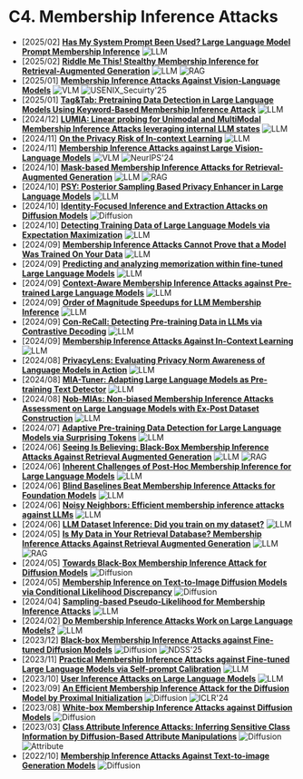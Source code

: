 # C4. Membership Inference Attacks
- [2025/02] **[Has My System Prompt Been Used? Large Language Model Prompt Membership Inference](https://arxiv.org/abs/2502.09974)** ![LLM](https://img.shields.io/badge/LLM-589cf4)
- [2025/02] **[Riddle Me This! Stealthy Membership Inference for Retrieval-Augmented Generation](https://arxiv.org/abs/2502.00306)** ![LLM](https://img.shields.io/badge/LLM-589cf4) ![RAG](https://img.shields.io/badge/RAG-87b800)
- [2025/01] **[Membership Inference Attacks Against Vision-Language Models](https://arxiv.org/abs/2501.18624)** ![VLM](https://img.shields.io/badge/VLM-c7688b) ![USENIX_Secuirty'25](https://img.shields.io/badge/USENIX_Secuirty'25-f1b800)
- [2025/01] **[Tag&Tab: Pretraining Data Detection in Large Language Models Using Keyword-Based Membership Inference Attack](https://arxiv.org/abs/2501.08454)** ![LLM](https://img.shields.io/badge/LLM-589cf4)
- [2024/12] **[LUMIA: Linear probing for Unimodal and MultiModal Membership Inference Attacks leveraging internal LLM states](https://arxiv.org/abs/2411.19876)** ![LLM](https://img.shields.io/badge/LLM-589cf4)
- [2024/11] **[On the Privacy Risk of In-context Learning](https://arxiv.org/abs/2411.10512)** ![LLM](https://img.shields.io/badge/LLM-589cf4)
- [2024/11] **[Membership Inference Attacks against Large Vision-Language Models](https://arxiv.org/abs/2411.02902)** ![VLM](https://img.shields.io/badge/VLM-c7688b) ![NeurIPS'24](https://img.shields.io/badge/NeurIPS'24-f1b800)
- [2024/10] **[Mask-based Membership Inference Attacks for Retrieval-Augmented Generation](https://arxiv.org/abs/2410.20142)** ![LLM](https://img.shields.io/badge/LLM-589cf4) ![RAG](https://img.shields.io/badge/RAG-87b800)
- [2024/10] **[PSY: Posterior Sampling Based Privacy Enhancer in Large Language Models](https://arxiv.org/abs/2410.18824)** ![LLM](https://img.shields.io/badge/LLM-589cf4)
- [2024/10] **[Identity-Focused Inference and Extraction Attacks on Diffusion Models](https://arxiv.org/abs/2410.10177)** ![Diffusion](https://img.shields.io/badge/Diffusion-a99cf4)
- [2024/10] **[Detecting Training Data of Large Language Models via Expectation Maximization](https://arxiv.org/abs/2410.07582)** ![LLM](https://img.shields.io/badge/LLM-589cf4)
- [2024/09] **[Membership Inference Attacks Cannot Prove that a Model Was Trained On Your Data](https://arxiv.org/abs/2409.19798)** ![LLM](https://img.shields.io/badge/LLM-589cf4)
- [2024/09] **[Predicting and analyzing memorization within fine-tuned Large Language Models](https://arxiv.org/abs/2409.18858)** ![LLM](https://img.shields.io/badge/LLM-589cf4)
- [2024/09] **[Context-Aware Membership Inference Attacks against Pre-trained Large Language Models](https://arxiv.org/abs/2409.13745)** ![LLM](https://img.shields.io/badge/LLM-589cf4)
- [2024/09] **[Order of Magnitude Speedups for LLM Membership Inference](https://arxiv.org/abs/2409.14513)** ![LLM](https://img.shields.io/badge/LLM-589cf4)
- [2024/09] **[Con-ReCall: Detecting Pre-training Data in LLMs via Contrastive Decoding](https://arxiv.org/abs/2409.03363)** ![LLM](https://img.shields.io/badge/LLM-589cf4)
- [2024/09] **[Membership Inference Attacks Against In-Context Learning](https://arxiv.org/abs/2409.01380)** ![LLM](https://img.shields.io/badge/LLM-589cf4)
- [2024/08] **[PrivacyLens: Evaluating Privacy Norm Awareness of Language Models in Action](https://arxiv.org/abs/2409.00138)** ![LLM](https://img.shields.io/badge/LLM-589cf4)
- [2024/08] **[MIA-Tuner: Adapting Large Language Models as Pre-training Text Detector](https://arxiv.org/abs/2408.08661)** ![LLM](https://img.shields.io/badge/LLM-589cf4)
- [2024/08] **[Nob-MIAs: Non-biased Membership Inference Attacks Assessment on Large Language Models with Ex-Post Dataset Construction](https://arxiv.org/abs/2408.05968)** ![LLM](https://img.shields.io/badge/LLM-589cf4)
- [2024/07] **[Adaptive Pre-training Data Detection for Large Language Models via Surprising Tokens](https://arxiv.org/abs/2407.21248)** ![LLM](https://img.shields.io/badge/LLM-589cf4)
- [2024/06] **[Seeing Is Believing: Black-Box Membership Inference Attacks Against Retrieval Augmented Generation](https://arxiv.org/abs/2406.19234)** ![LLM](https://img.shields.io/badge/LLM-589cf4) ![RAG](https://img.shields.io/badge/RAG-87b800)
- [2024/06] **[Inherent Challenges of Post-Hoc Membership Inference for Large Language Models](https://arxiv.org/abs/2406.17975)** ![LLM](https://img.shields.io/badge/LLM-589cf4)
- [2024/06] **[Blind Baselines Beat Membership Inference Attacks for Foundation Models](https://arxiv.org/abs/2406.16201)** ![LLM](https://img.shields.io/badge/LLM-589cf4)
- [2024/06] **[Noisy Neighbors: Efficient membership inference attacks against LLMs](https://arxiv.org/abs/2406.16565)** ![LLM](https://img.shields.io/badge/LLM-589cf4)
- [2024/06] **[LLM Dataset Inference: Did you train on my dataset?](https://arxiv.org/abs/2406.06443)** ![LLM](https://img.shields.io/badge/LLM-589cf4)
- [2024/05] **[Is My Data in Your Retrieval Database? Membership Inference Attacks Against Retrieval Augmented Generation](https://arxiv.org/abs/2405.20446)** ![LLM](https://img.shields.io/badge/LLM-589cf4) ![RAG](https://img.shields.io/badge/RAG-87b800)
- [2024/05] **[Towards Black-Box Membership Inference Attack for Diffusion Models](https://arxiv.org/abs/2405.20771)** ![Diffusion](https://img.shields.io/badge/Diffusion-a99cf4)
- [2024/05] **[Membership Inference on Text-to-Image Diffusion Models via Conditional Likelihood Discrepancy](https://arxiv.org/abs/2405.14800)** ![Diffusion](https://img.shields.io/badge/Diffusion-a99cf4)
- [2024/04] **[Sampling-based Pseudo-Likelihood for Membership Inference Attacks](https://arxiv.org/abs/2404.11262)** ![LLM](https://img.shields.io/badge/LLM-589cf4)
- [2024/02] **[Do Membership Inference Attacks Work on Large Language Models?](https://arxiv.org/abs/2402.07841)** ![LLM](https://img.shields.io/badge/LLM-589cf4)
- [2023/12] **[Black-box Membership Inference Attacks against Fine-tuned Diffusion Models](https://arxiv.org/abs/2312.08207)** ![Diffusion](https://img.shields.io/badge/Diffusion-a99cf4) ![NDSS'25](https://img.shields.io/badge/NDSS'25-f1b800)
- [2023/11] **[Practical Membership Inference Attacks against Fine-tuned Large Language Models via Self-prompt Calibration](https://arxiv.org/abs/2311.06062)** ![LLM](https://img.shields.io/badge/LLM-589cf4)
- [2023/10] **[User Inference Attacks on Large Language Models](https://arxiv.org/abs/2310.09266)** ![LLM](https://img.shields.io/badge/LLM-589cf4)
- [2023/09] **[An Efficient Membership Inference Attack for the Diffusion Model by Proximal Initialization](https://openreview.net/forum?id=rpH9FcCEV6)** ![Diffusion](https://img.shields.io/badge/Diffusion-a99cf4) ![ICLR'24](https://img.shields.io/badge/ICLR'24-f1b800)
- [2023/08] **[White-box Membership Inference Attacks against Diffusion Models](https://arxiv.org/abs/2308.06405)** ![Diffusion](https://img.shields.io/badge/Diffusion-a99cf4)
- [2023/03] **[Class Attribute Inference Attacks: Inferring Sensitive Class Information by Diffusion-Based Attribute Manipulations](https://arxiv.org/abs/2303.09289)** ![Diffusion](https://img.shields.io/badge/Diffusion-a99cf4) ![Attribute](https://img.shields.io/badge/Attribute-87b800)
- [2022/10] **[Membership Inference Attacks Against Text-to-image Generation Models](https://arxiv.org/abs/2210.00968)** ![Diffusion](https://img.shields.io/badge/Diffusion-a99cf4)
